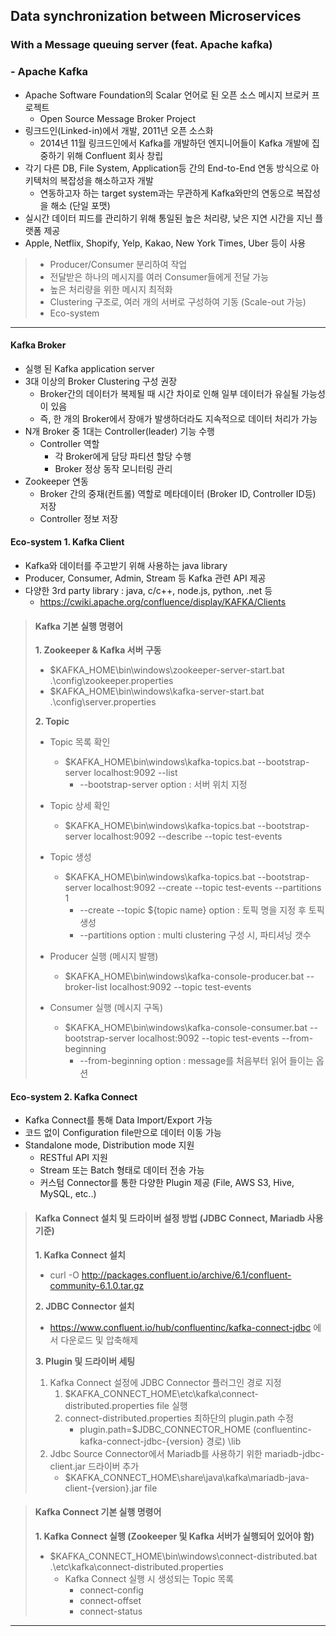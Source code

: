 ## Data synchronization between Microservices

### With a Message queuing server (feat. Apache kafka)

### - Apache Kafka

- Apache Software Foundation의 Scalar 언어로 된 오픈 소스 메시지 브로커 프로젝트
  - Open Source Message Broker Project
- 링크드인(Linked-in)에서 개발, 2011년 오픈 소스화
  - 2014년 11월 링크드인에서 Kafka를 개발하던 엔지니어들이 Kafka 개발에 집중하기 위해 Confluent 회사 창립
- 각기 다른 DB, File System, Application등 간의 End-to-End 연동 방식으로 아키텍처의 복잡성을 해소하고자 개발
  - 연동하고자 하는 target system과는 무관하게 Kafka와만의 연동으로 복잡성을 해소 (단일 포맷)
- 실시간 데이터 피드를 관리하기 위해 통일된 높은 처리량, 낮은 지연 시간을 지닌 플랫폼 제공
- Apple, Netflix, Shopify, Yelp, Kakao, New York Times, Uber 등이 사용

> - Producer/Consumer 분리하여 작업
> - 전달받은 하나의 메시지를 여러 Consumer들에게 전달 가능
> - 높은 처리량을 위한 메시지 최적화
> - Clustering 구조로, 여러 개의 서버로 구성하여 기동 (Scale-out 가능)
> - Eco-system

---

#### Kafka Broker

- 실행 된 Kafka application server
- 3대 이상의 Broker Clustering 구성 권장
  - Broker간의 데이터가 복제될 때 시간 차이로 인해 일부 데이터가 유실될 가능성이 있음
  - 즉, 한 개의 Broker에서 장애가 발생하더라도 지속적으로 데이터 처리가 가능
- N개 Broker 중 1대는 Controller(leader) 기능 수행
  - Controller 역할
    - 각 Broker에게 담당 파티션 할당 수행
    - Broker 정상 동작 모니터링 관리
- Zookeeper 연동
  - Broker 간의 중재(컨트롤) 역할로 메타데이터 (Broker ID, Controller ID등) 저장
  - Controller 정보 저장

#### Eco-system 1. Kafka Client

- Kafka와 데이터를 주고받기 위해 사용하는 java library
- Producer, Consumer, Admin, Stream 등 Kafka 관련 API 제공
- 다양한 3rd party library : java, c/c++, node.js, python, .net 등
  - https://cwiki.apache.org/confluence/display/KAFKA/Clients

> #### Kafka 기본 실행 명령어
> **1. Zookeeper & Kafka 서버 구동**
> - $KAFKA_HOME\bin\windows\zookeeper-server-start.bat .\config\zookeeper.properties
> - $KAFKA_HOME\bin\windows\kafka-server-start.bat .\config\server.properties
> 
> **2. Topic**
> - Topic 목록 확인
>   - $KAFKA_HOME\bin\windows\kafka-topics.bat --bootstrap-server localhost:9092 --list
>     - --bootstrap-server option : 서버 위치 지정
>      
> 
> - Topic 상세 확인
>   - $KAFKA_HOME\bin\windows\kafka-topics.bat --bootstrap-server localhost:9092 --describe --topic test-events
>   
> 
> - Topic 생성
>   - $KAFKA_HOME\bin\windows\kafka-topics.bat --bootstrap-server localhost:9092 --create --topic test-events --partitions 1
>     - --create --topic ${topic name} option : 토픽 명을 지정 후 토픽 생성
>     - --partitions option : multi clustering 구성 시, 파티셔닝 갯수
>     
> 
> - Producer 실행 (메시지 발행)
>   - $KAFKA_HOME\bin\windows\kafka-console-producer.bat --broker-list localhost:9092 --topic test-events
> 
> 
> - Consumer 실행 (메시지 구독)
>   - $KAFKA_HOME\bin\windows\kafka-console-consumer.bat --bootstrap-server localhost:9092 --topic test-events --from-beginning
>     - --from-beginning option : message를 처음부터 읽어 들이는 옵션


#### Eco-system 2. Kafka Connect

- Kafka Connect를 통해 Data Import/Export 가능
- 코드 없이 Configuration file만으로 데이터 이동 가능
- Standalone mode, Distribution mode 지원
  - RESTful API 지원
  - Stream 또는 Batch 형태로 데이터 전송 가능
  - 커스텀 Connector를 통한 다양한 Plugin 제공 (File, AWS S3, Hive, MySQL, etc..)

> #### Kafka Connect 설치 및 드라이버 설정 방법 (JDBC Connect, Mariadb 사용 기준)
> **1. Kafka Connect 설치**
> - curl -O http://packages.confluent.io/archive/6.1/confluent-community-6.1.0.tar.gz
> 
> **2. JDBC Connector 설치**
> - https://www.confluent.io/hub/confluentinc/kafka-connect-jdbc 에서 다운로드 및 압축해제
> 
> **3. Plugin 및 드라이버 세팅**
> 1. Kafka Connect 설정에 JDBC Connector 플러그인 경로 지정 
>    1. $KAFKA_CONNECT_HOME\etc\kafka\connect-distributed.properties file 실행 </br>
>    2. connect-distributed.properties 최하단의 plugin.path 수정 
>       - plugin.path=$JDBC_CONNECTOR_HOME (confluentinc-kafka-connect-jdbc-{version} 경로) \lib
> 2. Jdbc Source Connector에서 Mariadb를 사용하기 위한 mariadb-jdbc-client.jar 드라이버 추가
>    - $KAFKA_CONNECT_HOME\share\java\kafka\mariadb-java-client-{version}.jar file
>  

> #### Kafka Connect 기본 실행 명령어
> **1. Kafka Connect 실행 (Zookeeper 및 Kafka 서버가 실행되어 있어야 함)**
> - $KAFKA_CONNECT_HOME\bin\windows\connect-distributed.bat .\etc\kafka\connect-distributed.properties
>   - Kafka Connect 실행 시 생성되는 Topic 목록
>     - connect-config
>     - connect-offset
>     - connect-status


---